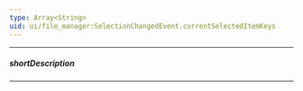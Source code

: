 ```yaml
---
type: Array<String>
uid: ui/file_manager:SelectionChangedEvent.currentSelectedItemKeys
---
```

---
##### shortDescription
<!-- Description goes here -->

---
<!-- Description goes here -->